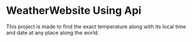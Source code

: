# WeatherWebsite Using Api
This project is made to find the exact temperature along with its local time and date at any place along the world.
